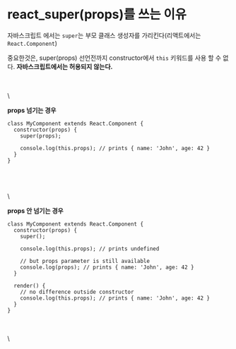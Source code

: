 # react\_super(props)를 쓰는 이유

자바스크립트 에서는 `super`는 부모 클래스 생성자를 가리킨다(리액트에서는 `React.Component`)

중요한것은, super(props) 선언전까지 constructor에서 `this` 키워드를 사용 할 수 없다. **자바스크립트에서는 허용되지 않는다.**

\
\
\


**props 넘기는 경우**

```
class MyComponent extends React.Component {
  constructor(props) {
    super(props);

    console.log(this.props); // prints { name: 'John', age: 42 }
  }
}
```

\
\
\
\


**props 안 넘기는 경우**

```
class MyComponent extends React.Component {
  constructor(props) {
    super();

    console.log(this.props); // prints undefined

    // but props parameter is still available
    console.log(props); // prints { name: 'John', age: 42 }
  }

  render() {
    // no difference outside constructor
    console.log(this.props); // prints { name: 'John', age: 42 }
  }
}
```

\
\
\
